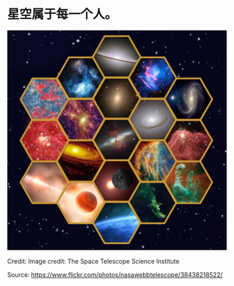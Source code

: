 # 星空属于每一个人。

![alt 属性文本](assets/images/jwst-science-themes.jpeg)

Credit: Image credit: The Space Telescope Science Institute

Source: https://www.flickr.com/photos/nasawebbtelescope/38438218522/
